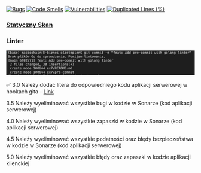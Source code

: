[![Bugs](https://sonarcloud.io/api/project_badges/measure?project=olast45_E-biznes&metric=bugs)](https://sonarcloud.io/summary/new_code?id=olast45_E-biznes)
[![Code Smells](https://sonarcloud.io/api/project_badges/measure?project=olast45_E-biznes&metric=code_smells)](https://sonarcloud.io/summary/new_code?id=olast45_E-biznes)
[![Vulnerabilities](https://sonarcloud.io/api/project_badges/measure?project=olast45_E-biznes&metric=vulnerabilities)](https://sonarcloud.io/summary/new_code?id=olast45_E-biznes)
[![Duplicated Lines (%)](https://sonarcloud.io/api/project_badges/measure?project=olast45_E-biznes&metric=duplicated_lines_density)](https://sonarcloud.io/summary/new_code?id=olast45_E-biznes)

### [Statyczny Skan](https://sonarcloud.io/summary/overall?id=olast45_E-biznes)

### Linter

![alt text](image.png)

✅ 3.0 Należy dodać litera do odpowiedniego kodu aplikacji serwerowej w
hookach gita - [Link](https://github.com/olast45/E-biznes/commit/6f02a71cd7df64b2973d380e6a607de1f78c4256)

3.5 Należy wyeliminować wszystkie bugi w kodzie w Sonarze (kod
aplikacji serwerowej)

4.0 Należy wyeliminować wszystkie zapaszki w kodzie w Sonarze (kod
aplikacji serwerowej)

4.5 Należy wyeliminować wszystkie podatności oraz błędy bezpieczeństwa
w kodzie w Sonarze (kod aplikacji serwerowej)

5.0 Należy wyeliminować wszystkie błędy oraz zapaszki w kodzie
aplikacji klienckiej
